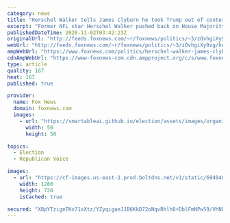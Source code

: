 ```yaml
---
category: news
title: "Herschel Walker tells James Clyburn he took Trump out of context with latest criticism"
excerpt: "Former NFL star Herschel Walker pushed back on House Majority Whip James Clyburn, D-S.C., on Sunday after the latter said that President Trump called a Black woman a dog."
publishedDateTime: 2020-11-02T03:42:23Z
originalUrl: "http://feeds.foxnews.com/~r/foxnews/politics/~3/zOvhgiXy9zg/herschel-walker-james-clyburn-trump-context"
webUrl: "http://feeds.foxnews.com/~r/foxnews/politics/~3/zOvhgiXy9zg/herschel-walker-james-clyburn-trump-context"
ampWebUrl: "https://www.foxnews.com/politics/herschel-walker-james-clyburn-trump-context.amp"
cdnAmpWebUrl: "https://www-foxnews-com.cdn.ampproject.org/c/s/www.foxnews.com/politics/herschel-walker-james-clyburn-trump-context.amp"
type: article
quality: 167
heat: 167
published: true

provider:
  name: Fox News
  domain: foxnews.com
  images:
    - url: "https://smartableai.github.io/election/assets/images/organizations/foxnews.com-50x50.jpg"
      width: 50
      height: 50

topics:
  - Election
  - Republican Voice

images:
  - url: "https://cf-images.us-east-1.prod.boltdns.net/v1/static/694940094001/0a449154-1c52-4b5f-b68d-3448968888f8/b900a9eb-b048-4194-baef-a3e0d6db74e7/1280x720/match/image.jpg"
    width: 1280
    height: 720
    isCached: true

secured: "X8pYTzigeTKv71xXtz/YZyqigaeJJB6KkD72oNqvRhlh8+DblFmNPw59/VhND5Fy9Zp5/LN3tRbVNKKhyBk1Shbvowx2/ClYD8r/sB2pJ5Q2aKlTUyI40g/ShkRvh3M96nTa8Eht90YidCMDZpE/n2hn0whujEepOWCltNFUBxsVSXQ3zt/2J39D4Qn/bqn25oCR8O7xmZ1qw0YwP/XUnyKLoNgWS14iZWUQJoYRAyeuVc7+cbJB18+43wUYC879CxcbVoz11YDyCfHpXmSCLOwxodDyS2n8W3fxpYB6GiWRkt4B2dJUotfQnuy914BBmcPlWoR8+V08/65aYRhAoCOBlgIJzSboxslTvaFSlbQ=;x8p5AVMmEFZvQHHJ1QAdWg=="
---
```


